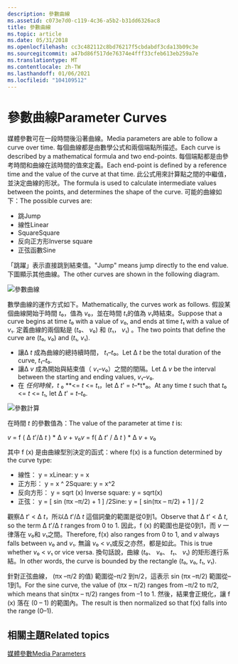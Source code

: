 ```yaml
---
description: 參數曲線
ms.assetid: c073e7d0-c119-4c36-a5b2-b31dd6326ac8
title: 參數曲線
ms.topic: article
ms.date: 05/31/2018
ms.openlocfilehash: cc3c482112c8bd76217f5cbdabdf3cda13b09c3e
ms.sourcegitcommit: a47bd86f517de76374e4fff33cfeb613eb259a7e
ms.translationtype: MT
ms.contentlocale: zh-TW
ms.lasthandoff: 01/06/2021
ms.locfileid: "104109512"
---
```

# <a name="parameter-curves"></a><span data-ttu-id="d5a1d-103">參數曲線</span><span class="sxs-lookup"><span data-stu-id="d5a1d-103">Parameter Curves</span></span>

<span data-ttu-id="d5a1d-104">媒體參數可在一段時間後沿著曲線。</span><span class="sxs-lookup"><span data-stu-id="d5a1d-104">Media parameters are able to follow a curve over time.</span></span> <span data-ttu-id="d5a1d-105">每個曲線都是由數學公式和兩個端點所描述。</span><span class="sxs-lookup"><span data-stu-id="d5a1d-105">Each curve is described by a mathematical formula and two end-points.</span></span> <span data-ttu-id="d5a1d-106">每個端點都是由參考時間和曲線在該時間的值來定義。</span><span class="sxs-lookup"><span data-stu-id="d5a1d-106">Each end-point is defined by a reference time and the value of the curve at that time.</span></span> <span data-ttu-id="d5a1d-107">此公式用來計算點之間的中繼值，並決定曲線的形狀。</span><span class="sxs-lookup"><span data-stu-id="d5a1d-107">The formula is used to calculate intermediate values between the points, and determines the shape of the curve.</span></span> <span data-ttu-id="d5a1d-108">可能的曲線如下：</span><span class="sxs-lookup"><span data-stu-id="d5a1d-108">The possible curves are:</span></span>

-   <span data-ttu-id="d5a1d-109">跳</span><span class="sxs-lookup"><span data-stu-id="d5a1d-109">Jump</span></span>
-   <span data-ttu-id="d5a1d-110">線性</span><span class="sxs-lookup"><span data-stu-id="d5a1d-110">Linear</span></span>
-   <span data-ttu-id="d5a1d-111">Square</span><span class="sxs-lookup"><span data-stu-id="d5a1d-111">Square</span></span>
-   <span data-ttu-id="d5a1d-112">反向正方形</span><span class="sxs-lookup"><span data-stu-id="d5a1d-112">Inverse square</span></span>
-   <span data-ttu-id="d5a1d-113">正弦函數</span><span class="sxs-lookup"><span data-stu-id="d5a1d-113">Sine</span></span>

<span data-ttu-id="d5a1d-114">「跳躍」表示直接跳到結束值。</span><span class="sxs-lookup"><span data-stu-id="d5a1d-114">"Jump" means jump directly to the end value.</span></span> <span data-ttu-id="d5a1d-115">下圖顯示其他曲線。</span><span class="sxs-lookup"><span data-stu-id="d5a1d-115">The other curves are shown in the following diagram.</span></span>

![參數曲線](images/param-curves01.png)

<span data-ttu-id="d5a1d-117">數學曲線的運作方式如下。</span><span class="sxs-lookup"><span data-stu-id="d5a1d-117">Mathematically, the curves work as follows.</span></span> <span data-ttu-id="d5a1d-118">假設某個曲線開始于時間 *t*₀，值為 *v*₀，並在時間 *t*₁的值為 *v*₁時結束。</span><span class="sxs-lookup"><span data-stu-id="d5a1d-118">Suppose that a curve begins at time *t*₀ with a value of *v*₀, and ends at time *t*₁ with a value of *v*₁.</span></span> <span data-ttu-id="d5a1d-119">定義曲線的兩個點是 (*t*₀、 *v*₀) 和 (*t*₁， *v*₁) 。</span><span class="sxs-lookup"><span data-stu-id="d5a1d-119">The two points that define the curve are (*t*₀, *v*₀) and (*t*₁, *v*₁).</span></span>

-   <span data-ttu-id="d5a1d-120">讓Δ *t* 成為曲線的總持續時間， *t*₁–*t*₀。</span><span class="sxs-lookup"><span data-stu-id="d5a1d-120">Let Δ *t* be the total duration of the curve, *t*₁–*t*₀.</span></span>
-   <span data-ttu-id="d5a1d-121">讓Δ *v* 成為開始與結束值（ *v*₁–*v*₀）之間的間隔。</span><span class="sxs-lookup"><span data-stu-id="d5a1d-121">Let Δ *v* be the interval between the starting and ending values, *v*₁–*v*₀.</span></span>
-   <span data-ttu-id="d5a1d-122">在 *任何時候，t* ₀ \**<= *t*  <=  *t*₁，let Δ *t*' = *t*–*t\*₀。</span><span class="sxs-lookup"><span data-stu-id="d5a1d-122">At any time *t* such that *t*₀ <= *t* <= *t*₁, let Δ *t*' = *t*–*t*₀.</span></span>

![參數計算](images/param-curves02.png)

<span data-ttu-id="d5a1d-124">在時間 *t* 的參數值為：</span><span class="sxs-lookup"><span data-stu-id="d5a1d-124">The value of the parameter at time *t* is:</span></span>

<span data-ttu-id="d5a1d-125">*v* = f ( Δ *t*'/Δ *t* ) \* Δ *v*  +  *v*₀</span><span class="sxs-lookup"><span data-stu-id="d5a1d-125">*v* = f( Δ *t*' / Δ *t* ) \* Δ *v* + *v*₀</span></span>

<span data-ttu-id="d5a1d-126">其中 f (x) 是由曲線型別決定的函式：</span><span class="sxs-lookup"><span data-stu-id="d5a1d-126">where f(x) is a function determined by the curve type:</span></span>

-   <span data-ttu-id="d5a1d-127">線性： y = x</span><span class="sxs-lookup"><span data-stu-id="d5a1d-127">Linear: y = x</span></span>
-   <span data-ttu-id="d5a1d-128">正方形： y = x ^ 2</span><span class="sxs-lookup"><span data-stu-id="d5a1d-128">Square: y = x^2</span></span>
-   <span data-ttu-id="d5a1d-129">反向方形： y = sqrt (x) </span><span class="sxs-lookup"><span data-stu-id="d5a1d-129">Inverse square: y = sqrt(x)</span></span>
-   <span data-ttu-id="d5a1d-130">正弦： y = \[ sin (πx –π/2) + 1 \] /2</span><span class="sxs-lookup"><span data-stu-id="d5a1d-130">Sine: y = \[ sin(πx – π/2) + 1 \] / 2</span></span>

<span data-ttu-id="d5a1d-131">觀察Δ *t*' < Δ *t*，所以Δ *t*'/Δ *t* 這個詞彙的範圍是從0到1。</span><span class="sxs-lookup"><span data-stu-id="d5a1d-131">Observe that Δ *t*' < Δ *t*, so the term Δ *t*'/Δ *t* ranges from 0 to 1.</span></span> <span data-ttu-id="d5a1d-132">因此，f (x) 的範圍也是從0到1，而 *v* 一律落在 *v*₀和 *v*₁之間。</span><span class="sxs-lookup"><span data-stu-id="d5a1d-132">Therefore, f(x) also ranges from 0 to 1, and *v* always falls between *v*₀ and *v*₁.</span></span> <span data-ttu-id="d5a1d-133">無論 *v*₀ < *v*₁或反之亦然，都是如此。</span><span class="sxs-lookup"><span data-stu-id="d5a1d-133">This is true whether *v*₀ < *v*₁ or vice versa.</span></span> <span data-ttu-id="d5a1d-134">換句話說，曲線 (*t*₀、 *v*₀、 *t*₁、 *v*₁) 的矩形進行系結。</span><span class="sxs-lookup"><span data-stu-id="d5a1d-134">In other words, the curve is bounded by the rectangle (*t*₀, *v*₀, *t*₁, *v*₁).</span></span>

<span data-ttu-id="d5a1d-135">針對正弦曲線， (πx –π/2 的值) 範圍從–π/2 到π/2，這表示 sin (πx –π/2) 範圍從–1到1。</span><span class="sxs-lookup"><span data-stu-id="d5a1d-135">For the sine curve, the value of (πx – π/2) ranges from –π/2 to π/2, which means that sin(πx – π/2) ranges from –1 to 1.</span></span> <span data-ttu-id="d5a1d-136">然後，結果會正規化，讓 f (x) 落在 (0 – 1) 的範圍內。</span><span class="sxs-lookup"><span data-stu-id="d5a1d-136">The result is then normalized so that f(x) falls into the range (0–1).</span></span>

## <a name="related-topics"></a><span data-ttu-id="d5a1d-137">相關主題</span><span class="sxs-lookup"><span data-stu-id="d5a1d-137">Related topics</span></span>

<dl> <dt>

[<span data-ttu-id="d5a1d-138">媒體參數</span><span class="sxs-lookup"><span data-stu-id="d5a1d-138">Media Parameters</span></span>](media-parameters.md)
</dt> </dl>

 

 



